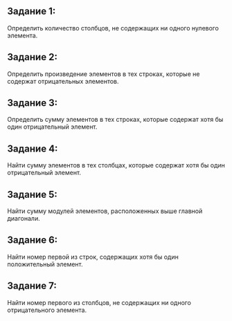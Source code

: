 ## Задание 1:
Определить количество столбцов, не содержащих ни одного нулевого элемента.

## Задание 2:
Определить произведение элементов в тех строках, которые не содержат отрицательных элементов.

## Задание 3:
Определить сумму элементов в тех строках, которые содержат хотя бы один отрицательный элемент.

## Задание 4:
Найти сумму элементов в тех столбцах, которые содержат хотя бы один отрицательный элемент.

## Задание 5:
Найти сумму модулей элементов, расположенных выше главной диагонали.

## Задание 6:
Найти номер первой из строк, содержащих хотя бы один положительный элемент.

## Задание 7:
Найти номер первого из столбцов, не содержащих ни одного отрицательного элемента.
